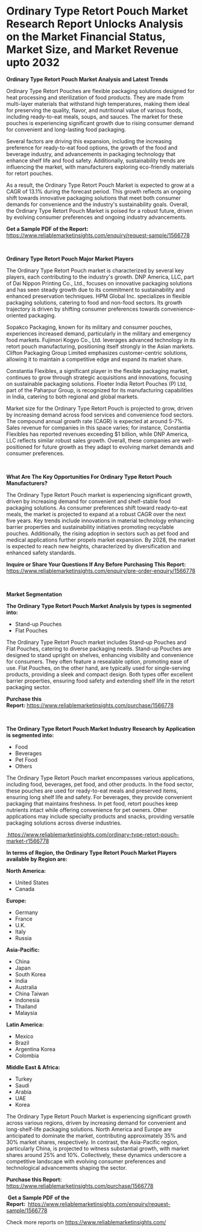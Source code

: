 <p><h1>Ordinary Type Retort Pouch Market Research Report Unlocks Analysis on the Market Financial Status, Market Size, and Market Revenue upto 2032</h1></p><p><strong>Ordinary Type Retort Pouch Market Analysis and Latest Trends</strong></p>
<p><p>Ordinary Type Retort Pouches are flexible packaging solutions designed for heat processing and sterilization of food products. They are made from multi-layer materials that withstand high temperatures, making them ideal for preserving the quality, flavor, and nutritional value of various foods, including ready-to-eat meals, soups, and sauces. The market for these pouches is experiencing significant growth due to rising consumer demand for convenient and long-lasting food packaging. </p><p>Several factors are driving this expansion, including the increasing preference for ready-to-eat food options, the growth of the food and beverage industry, and advancements in packaging technology that enhance shelf life and food safety. Additionally, sustainability trends are influencing the market, with manufacturers exploring eco-friendly materials for retort pouches. </p><p>As a result, the Ordinary Type Retort Pouch Market is expected to grow at a CAGR of 13.1% during the forecast period. This growth reflects an ongoing shift towards innovative packaging solutions that meet both consumer demands for convenience and the industry's sustainability goals. Overall, the Ordinary Type Retort Pouch Market is poised for a robust future, driven by evolving consumer preferences and ongoing industry advancements.</p></p>
<p><strong>Get a Sample PDF of the Report:&nbsp;</strong> <a href="https://www.reliablemarketinsights.com/enquiry/request-sample/1566778?utm_campaign=2943&utm_medium=2&utm_source=Github&utm_content=ia&utm_term=22032025&utm_id=ordinary-type-retort-pouch">https://www.reliablemarketinsights.com/enquiry/request-sample/1566778</a></p>
<p>&nbsp;</p>
<p><strong>Ordinary Type Retort Pouch Major Market Players</strong></p>
<p><p>The Ordinary Type Retort Pouch market is characterized by several key players, each contributing to the industry's growth. DNP America, LLC, part of Dai Nippon Printing Co., Ltd., focuses on innovative packaging solutions and has seen steady growth due to its commitment to sustainability and enhanced preservation techniques. HPM Global Inc. specializes in flexible packaging solutions, catering to food and non-food sectors. Its growth trajectory is driven by shifting consumer preferences towards convenience-oriented packaging.</p><p>Sopakco Packaging, known for its military and consumer pouches, experiences increased demand, particularly in the military and emergency food markets. Fujimori Kogyo Co., Ltd. leverages advanced technology in its retort pouch manufacturing, positioning itself strongly in the Asian markets. Clifton Packaging Group Limited emphasizes customer-centric solutions, allowing it to maintain a competitive edge and expand its market share.</p><p>Constantia Flexibles, a significant player in the flexible packaging market, continues to grow through strategic acquisitions and innovations, focusing on sustainable packaging solutions. Floeter India Retort Pouches (P) Ltd, part of the Paharpur Group, is recognized for its manufacturing capabilities in India, catering to both regional and global markets.</p><p>Market size for the Ordinary Type Retort Pouch is projected to grow, driven by increasing demand across food services and convenience food sectors. The compound annual growth rate (CAGR) is expected at around 5-7%. Sales revenue for companies in this space varies; for instance, Constantia Flexibles has reported revenues exceeding $1 billion, while DNP America, LLC reflects similar robust sales growth. Overall, these companies are well-positioned for future growth as they adapt to evolving market demands and consumer preferences.</p></p>
<p>&nbsp;</p>
<p><strong>What Are The Key Opportunities For Ordinary Type Retort Pouch Manufacturers?</strong></p>
<p><p>The Ordinary Type Retort Pouch market is experiencing significant growth, driven by increasing demand for convenient and shelf-stable food packaging solutions. As consumer preferences shift toward ready-to-eat meals, the market is projected to expand at a robust CAGR over the next five years. Key trends include innovations in material technology enhancing barrier properties and sustainability initiatives promoting recyclable pouches. Additionally, the rising adoption in sectors such as pet food and medical applications further propels market expansion. By 2028, the market is expected to reach new heights, characterized by diversification and enhanced safety standards.</p></p>
<p><strong>Inquire or Share Your Questions If Any Before Purchasing This Report:</strong> <a href="https://www.reliablemarketinsights.com/enquiry/pre-order-enquiry/1566778?utm_campaign=2943&utm_medium=2&utm_source=Github&utm_content=ia&utm_term=22032025&utm_id=ordinary-type-retort-pouch">https://www.reliablemarketinsights.com/enquiry/pre-order-enquiry/1566778</a></p>
<p>&nbsp;</p>
<p><strong>Market Segmentation</strong></p>
<p><strong>The Ordinary Type Retort Pouch Market Analysis by types is segmented into:</strong></p>
<p><ul><li>Stand-up Pouches</li><li>Flat Pouches</li></ul></p>
<p><p>The Ordinary Type Retort Pouch market includes Stand-up Pouches and Flat Pouches, catering to diverse packaging needs. Stand-up Pouches are designed to stand upright on shelves, enhancing visibility and convenience for consumers. They often feature a resealable option, promoting ease of use. Flat Pouches, on the other hand, are typically used for single-serving products, providing a sleek and compact design. Both types offer excellent barrier properties, ensuring food safety and extending shelf life in the retort packaging sector.</p></p>
<p><strong>Purchase this Report:&nbsp;</strong><a href="https://www.reliablemarketinsights.com/purchase/1566778?utm_campaign=2943&utm_medium=2&utm_source=Github&utm_content=ia&utm_term=22032025&utm_id=ordinary-type-retort-pouch">https://www.reliablemarketinsights.com/purchase/1566778</a></p>
<p>&nbsp;</p>
<p><strong>The Ordinary Type Retort Pouch Market Industry Research by Application is segmented into:</strong></p>
<p><ul><li>Food</li><li>Beverages</li><li>Pet Food</li><li>Others</li></ul></p>
<p><p>The Ordinary Type Retort Pouch market encompasses various applications, including food, beverages, pet food, and other products. In the food sector, these pouches are used for ready-to-eat meals and preserved items, ensuring long shelf life and safety. For beverages, they provide convenient packaging that maintains freshness. In pet food, retort pouches keep nutrients intact while offering convenience for pet owners. Other applications may include specialty products and snacks, providing versatile packaging solutions across diverse industries.</p></p>
<p><a href="https://www.reliablemarketinsights.com/ordinary-type-retort-pouch-market-r1566778?utm_campaign=2943&utm_medium=2&utm_source=Github&utm_content=ia&utm_term=22032025&utm_id=ordinary-type-retort-pouch">&nbsp;https://www.reliablemarketinsights.com/ordinary-type-retort-pouch-market-r1566778</a></p>
<p><strong>In terms of Region, the Ordinary Type Retort Pouch Market Players available by Region are:</strong></p>
<p>
    <p> <strong> North America: </strong>
        <ul>
            <li>United States</li>
            <li>Canada</li>
        </ul>
        </p> 
    <p> <strong> Europe: </strong>
        <ul>
            <li>Germany</li>
            <li>France</li>
            <li>U.K.</li>
            <li>Italy</li>
            <li>Russia</li>
        </ul>
        </p> 
    <p> <strong> Asia-Pacific: </strong>
        <ul>
            <li>China</li>
            <li>Japan</li>
            <li>South Korea</li>
            <li>India</li>
            <li>Australia</li>
            <li>China Taiwan</li>
            <li>Indonesia</li>
            <li>Thailand</li>
            <li>Malaysia</li>
        </ul>
        </p> 
    <p> <strong> Latin America: </strong>
        <ul>
            <li>Mexico</li>
            <li>Brazil</li>
            <li>Argentina Korea</li>
            <li>Colombia</li>
        </ul>
        </p> 
    <p> <strong> Middle East & Africa: </strong>
        <ul>
            <li>Turkey</li>
            <li>Saudi</li>
            <li>Arabia</li>
            <li>UAE</li>
            <li>Korea</li>
        </ul>
    </p>
    </p>
<p><p>The Ordinary Type Retort Pouch Market is experiencing significant growth across various regions, driven by increasing demand for convenient and long-shelf-life packaging solutions. North America and Europe are anticipated to dominate the market, contributing approximately 35% and 30% market shares, respectively. In contrast, the Asia-Pacific region, particularly China, is projected to witness substantial growth, with market shares around 25% and 10%. Collectively, these dynamics underscore a competitive landscape with evolving consumer preferences and technological advancements shaping the sector.</p></p>
<p><strong>Purchase this Report: </strong><a href="https://www.reliablemarketinsights.com/purchase/1566778?utm_campaign=2943&utm_medium=2&utm_source=Github&utm_content=ia&utm_term=22032025&utm_id=ordinary-type-retort-pouch">https://www.reliablemarketinsights.com/purchase/1566778</a></p>
<p>&nbsp;<strong>Get a Sample PDF of the Report:&nbsp;&nbsp;</strong><a href="https://www.reliablemarketinsights.com/enquiry/request-sample/1566778?utm_campaign=2943&utm_medium=2&utm_source=Github&utm_content=ia&utm_term=22032025&utm_id=ordinary-type-retort-pouch">https://www.reliablemarketinsights.com/enquiry/request-sample/1566778</a></p>
<p><strong></strong></p>
<p>Check more reports on <a href="https://www.reliablemarketinsights.com/?utm_campaign=2943&utm_medium=2&utm_source=Github&utm_content=ia&utm_term=22032025&utm_id=ordinary-type-retort-pouch">https://www.reliablemarketinsights.com/</a></p>